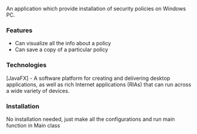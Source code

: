 An application which provide installation of security policies on Windows PC.

### Features

- Can visualize all the info about a policy
- Can save a copy of a particular policy

### Technologies

[JavaFX] -  A software platform for creating and delivering desktop applications, as well as rich Internet applications (RIAs) that can run across a wide variety of devices.


### Installation

No installation needed, just make all the configurations and run main function in Main class





